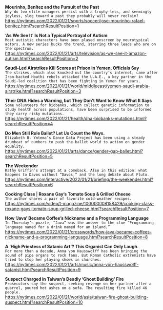 **Mourinho, Benítez and the Pursuit of the Past**\
`Why do two elite managers persist with a trophy-less, and seemingly joyless, slog toward a past they probably will never reclaim?`\
https://nytimes.com/2022/01/21/sports/soccer/jose-mourinho-rafael-benitez.html?searchResultPosition=1

**‘As We See It’ Is Not a Typical Portrayal of Autism**\
`Most autistic characters have been played onscreen by neurotypical actors. A new series bucks the trend, starring three leads who are on the spectrum.`\
https://nytimes.com/2022/01/21/arts/television/as-we-see-it-amazon-autism.html?searchResultPosition=2

**Saudi-Led Airstrikes Kill Scores at Prison in Yemen, Officials Say**\
`The strikes, which also knocked out the country’s internet, came after Iran-backed Houthi rebels attacked the U.A.E., a key partner in the Saudi-led coalition that has been fighting in Yemen for years.`\
https://nytimes.com/2022/01/21/world/middleeast/yemen-saudi-arabia-airstrike.html?searchResultPosition=3

**Their DNA Hides a Warning, but They Don’t Want to Know What It Says**\
`Some volunteers for biobanks, which collect genetic information to study health across populations, have been surprised to be informed they carry risky mutations.`\
https://nytimes.com/2022/01/21/health/dna-biobanks-mutations.html?searchResultPosition=4

**Do Men Still Rule Ballet? Let Us Count the Ways.**\
`Elizabeth B. Yntema’s Dance Data Project has been using a steady drumbeat of numbers to push the ballet world to action on gender equality.`\
https://nytimes.com/2022/01/21/arts/dance/gender-gap-ballet.html?searchResultPosition=5

**The Weekender**\
`Kathy Griffin’s attempt at a comeback. Also in this edition: what happens to Davos without “Davos,” and the long debate about Pluto.`\
https://nytimes.com/interactive/2022/01/21/briefing/the-weekender.html?searchResultPosition=6

**Cooking Class | Roxane Gay’s Tomato Soup & Grilled Cheese**\
`The author shares a pair of favorite cold-weather recipes.`\
https://nytimes.com/video/t-magazine/100000008158429/cooking-class-roxane-gays-tomato-soup-grilled-cheese.html?searchResultPosition=7

**How ‘Java’ Became Coffee’s Nickname and a Programming Language**\
`In Thursday’s puzzle, “Java” was the answer to the clue “Programming language named for a drink named for an island.”`\
https://nytimes.com/2022/01/21/crosswords/how-java-became-coffees-nickname-and-a-programming-language.html?searchResultPosition=8

**A ‘High Priestess of Satanic Art’? This Organist Can Only Laugh.**\
`For more than a decade, Anna von Hausswolff has been bringing the sound of pipe organs to rock fans. But Roman Catholic extremists have tried to stop her playing shows in churches.`\
https://nytimes.com/2022/01/21/arts/music/anna-von-hausswolff-satanist.html?searchResultPosition=9

**Suspect Charged in Taiwan’s Deadly ‘Ghost Building’ Fire**\
`Prosecutors say the suspect, seeking revenge on her partner after a quarrel, poured hot ashes on a sofa. The resulting fire killed 46 people.`\
https://nytimes.com/2022/01/21/world/asia/taiwan-fire-ghost-building-suspect.html?searchResultPosition=10

